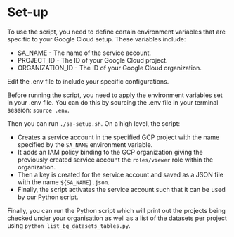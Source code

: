 # Set-up

To use the script, you need to define certain environment variables that are specific to your Google Cloud setup. These variables include:

- SA_NAME - The name of the service account.
- PROJECT_ID - The ID of your Google Cloud project.
- ORGANIZATION_ID - The ID of your Google Cloud organization.

Edit the .env file to include your specific configurations. 

Before running the script, you need to apply the environment variables set in your .env file. You can do this by sourcing the .env file in your terminal session: `source .env`. 

Then you can run `./sa-setup.sh`. On a high level, the script: 
- Creates a service account in the specified GCP project with the name specified by the `SA_NAME` environment variable.
- It adds an IAM policy binding to the GCP organization giving the previously created service account the `roles/viewer` role within the organization.
- Then a key is created for the service account and saved as a JSON file with the name `${SA_NAME}.json`. 
- Finally, the script activates the service account such that it can be used by our Python script.

Finally, you can run the Python script which will print out the projects being checked under your organisation as well as a list of the datasets per project using `python list_bq_datasets_tables.py`.